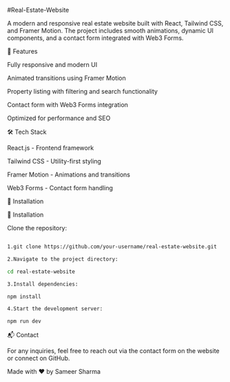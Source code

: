 #Real-Estate-Website

A modern and responsive real estate website built with React, Tailwind CSS, and Framer Motion. The project includes smooth animations, dynamic UI components, and a contact form integrated with Web3 Forms.

🚀 Features

Fully responsive and modern UI

Animated transitions using Framer Motion

Property listing with filtering and search functionality

Contact form with Web3 Forms integration

Optimized for performance and SEO

🛠 Tech Stack

React.js - Frontend framework

Tailwind CSS - Utility-first styling

Framer Motion - Animations and transitions

Web3 Forms - Contact form handling

📌 Installation

📌 Installation

Clone the repository:
```sh

1.git clone https://github.com/your-username/real-estate-website.git

2.Navigate to the project directory:

cd real-estate-website

3.Install dependencies:

npm install

4.Start the development server:

npm run dev
```

📬 Contact

For any inquiries, feel free to reach out via the contact form on the website or connect on GitHub.

Made with ❤️ by Sameer Sharma
